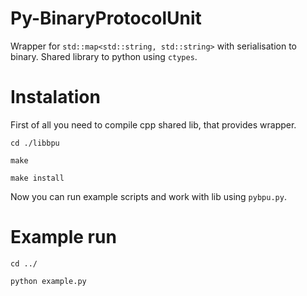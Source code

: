 # Py-BinaryProtocolUnit
Wrapper for `std::map<std::string, std::string>`  with serialisation to binary. Shared library to python using `ctypes`.

# Instalation
First of all you need to compile cpp shared lib, that provides wrapper.

`cd ./libbpu`

`make`

`make install`

Now you can run example scripts and work with lib using `pybpu.py`.

# Example run
`cd ../`

`python example.py`
